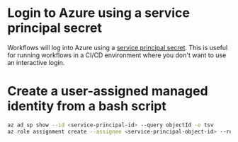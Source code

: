 # Login to Azure using a service principal secret
Workflows will log into Azure using a [service principal secret](https://github.com/Azure/login#login-with-a-service-principal-secret). This is useful for running workflows in a CI/CD environment where you don't want to use an interactive login.

# Create a user-assigned managed identity from a bash script
```bash
az ad sp show --id <service-principal-id> --query objectId -o tsv
az role assignment create --assignee <service-principal-object-id> --role "Application.ReadWrite.OwnedBy"
```